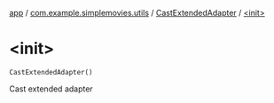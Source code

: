 [app](../../index.md) / [com.example.simplemovies.utils](../index.md) / [CastExtendedAdapter](index.md) / [&lt;init&gt;](./-init-.md)

# &lt;init&gt;

`CastExtendedAdapter()`

Cast extended adapter

